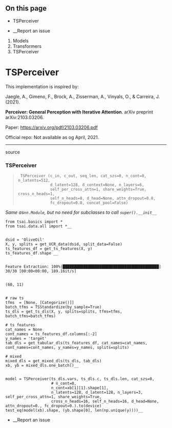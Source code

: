 ## On this page

  * TSPerceiver



  * __Report an issue



  1. Models
  2. Transformers
  3. TSPerceiver



# TSPerceiver

This implementation is inspired by:

Jaegle, A., Gimeno, F., Brock, A., Zisserman, A., Vinyals, O., & Carreira, J. (2021).

**Perceiver: General Perception with Iterative Attention**. arXiv preprint arXiv:2103.03206.

Paper: https://arxiv.org/pdf/2103.03206.pdf

Official repo: Not available as og April, 2021.

* * *

source

### TSPerceiver

> 
>      TSPerceiver (c_in, c_out, seq_len, cat_szs=0, n_cont=0, n_latents=512,
>                   d_latent=128, d_context=None, n_layers=6,
>                   self_per_cross_attn=1, share_weights=True, cross_n_heads=1,
>                   self_n_heads=8, d_head=None, attn_dropout=0.0,
>                   fc_dropout=0.0, concat_pool=False)

_Same as`nn.Module`, but no need for subclasses to call `super().__init__`_
    
    
    from tsai.basics import *
    from tsai.data.all import *__
    
    
    dsid = 'OliveOil'
    X, y, splits = get_UCR_data(dsid, split_data=False)
    ts_features_df = get_ts_features(X, y)
    ts_features_df.shape __
    
    
    Feature Extraction: 100%|██████████████████████████████████████████| 30/30 [00:00<00:00, 189.16it/s]
    
    
    (60, 11)
    
    
    # raw ts
    tfms  = [None, [Categorize()]]
    batch_tfms = TSStandardize(by_sample=True)
    ts_dls = get_ts_dls(X, y, splits=splits, tfms=tfms, batch_tfms=batch_tfms)
    
    # ts features
    cat_names = None
    cont_names = ts_features_df.columns[:-2]
    y_names = 'target'
    tab_dls = get_tabular_dls(ts_features_df, cat_names=cat_names, cont_names=cont_names, y_names=y_names, splits=splits)
    
    # mixed
    mixed_dls = get_mixed_dls(ts_dls, tab_dls)
    xb, yb = mixed_dls.one_batch()__
    
    
    model = TSPerceiver(ts_dls.vars, ts_dls.c, ts_dls.len, cat_szs=0, 
                        # n_cont=0, 
                        n_cont=xb[1][1].shape[1], 
                        n_latents=128, d_latent=128, n_layers=3, self_per_cross_attn=1, share_weights=True,
                        cross_n_heads=16, self_n_heads=16, d_head=None, attn_dropout=0., fc_dropout=0.).to(device)
    test_eq(model(xb).shape, (yb.shape[0], len(np.unique(y))))__

  * __Report an issue


